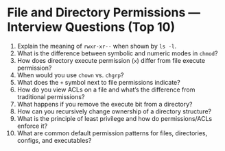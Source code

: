 # File and Directory Permissions — Interview Questions (Top 10)

1. Explain the meaning of `rwxr-xr--` when shown by `ls -l`.
2. What is the difference between symbolic and numeric modes in `chmod`?
3. How does directory execute permission (`x`) differ from file execute permission?
4. When would you use `chown` vs. `chgrp`?
5. What does the `+` symbol next to file permissions indicate?
6. How do you view ACLs on a file and what’s the difference from traditional permissions?
7. What happens if you remove the execute bit from a directory?
8. How can you recursively change ownership of a directory structure?
9. What is the principle of least privilege and how do permissions/ACLs enforce it?
10. What are common default permission patterns for files, directories, configs, and executables?
